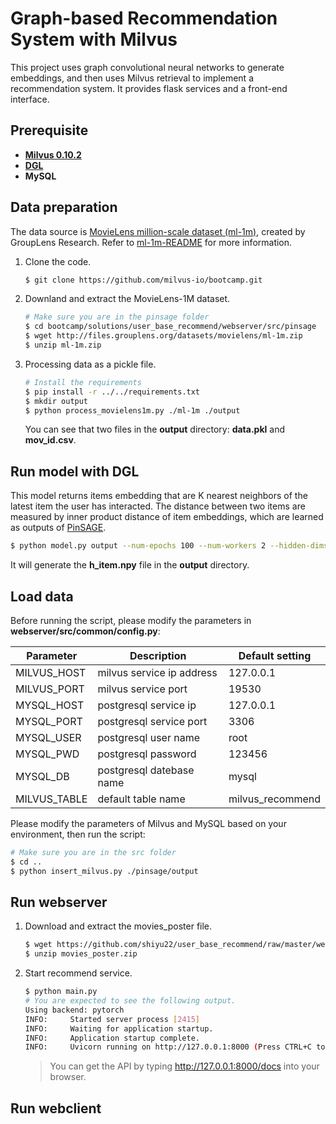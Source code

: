 # Graph-based Recommendation System with Milvus

This project uses graph convolutional neural networks to generate embeddings, and then uses Milvus retrieval to implement a recommendation system. It provides flask services and a front-end interface.

## Prerequisite

- **[Milvus 0.10.2](https://milvus.io/docs/v0.10.2/milvus_docker-cpu.md)**
- **[DGL](https://github.com/dmlc/dgl)**
- **MySQL**



## Data preparation

The data source is [MovieLens million-scale dataset (ml-1m)](http://files.grouplens.org/datasets/movielens/ml-1m.zip), created by GroupLens Research. Refer to [ml-1m-README](http://files.grouplens.org/datasets/movielens/ml-1m-README.txt) for more information.

1. Clone the code.

   ```bash
   $ git clone https://github.com/milvus-io/bootcamp.git
   ```
   
2. Downland and extract the MovieLens-1M dataset.

   ```bash
   # Make sure you are in the pinsage folder
   $ cd bootcamp/solutions/user_base_recommend/webserver/src/pinsage
   $ wget http://files.grouplens.org/datasets/movielens/ml-1m.zip
   $ unzip ml-1m.zip
   ```

3. Processing data as a pickle file.

   ```bash
   # Install the requirements
   $ pip install -r ../../requirements.txt
   $ mkdir output
   $ python process_movielens1m.py ./ml-1m ./output
   ```

   You can see that two files in the **output** directory: **data.pkl** and **mov_id.csv**.



## Run model with DGL

This model returns items embedding that are K nearest neighbors of the latest item the user has interacted. The distance between two items are measured by inner product distance of item embeddings, which are learned as outputs of [PinSAGE](https://arxiv.org/pdf/1806.01973.pdf).

```bash
$ python model.py output --num-epochs 100 --num-workers 2 --hidden-dims 256
```

It will generate the **h_item.npy** file in the **output** directory.

 

## Load data

Before running the script, please modify the parameters in **webserver/src/common/config.py**:

| Parameter    | Description               | Default setting  |
| ------------ | ------------------------- | ---------------- |
| MILVUS_HOST  | milvus service ip address | 127.0.0.1        |
| MILVUS_PORT  | milvus service port       | 19530            |
| MYSQL_HOST   | postgresql service ip     | 127.0.0.1        |
| MYSQL_PORT   | postgresql service port   | 3306             |
| MYSQL_USER   | postgresql user name      | root             |
| MYSQL_PWD    | postgresql password       | 123456           |
| MYSQL_DB     | postgresql datebase name  | mysql            |
| MILVUS_TABLE | default table name        | milvus_recommend |

Please modify the parameters of Milvus and MySQL based on your environment, then run the script:

```bash
# Make sure you are in the src folder
$ cd ..
$ python insert_milvus.py ./pinsage/output
```



## Run webserver

1. Download and extract  the movies_poster file.

   ```bash
   $ wget https://github.com/shiyu22/user_base_recommend/raw/master/webserver/src/movies_poster.zip
   $ unzip movies_poster.zip
   ```

2. Start recommend service.

    ```bash
    $ python main.py
    # You are expected to see the following output.
    Using backend: pytorch
    INFO:     Started server process [2415]
    INFO:     Waiting for application startup.
    INFO:     Application startup complete.
    INFO:     Uvicorn running on http://127.0.0.1:8000 (Press CTRL+C to quit)
    ```
    
    > You can get the API by typing http://127.0.0.1:8000/docs into your browser.



## Run webclient


